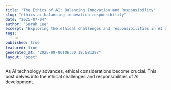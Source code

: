 ```yaml
---
title: "The Ethics of AI: Balancing Innovation and Responsibility"
slug: "ethics-ai-balancing-innovation-responsibility"
date: "2025-07-04"
author: "Sarah Lee"
excerpt: "Exploring the ethical challenges and responsibilities in AI development."
tags:
  - ai
published: true
featured: true
generated_at: "2025-09-06T06:30:18.081297"
layout: "post"
---
```


As AI technology advances, ethical considerations become crucial. This post delves into the ethical challenges and responsibilities of AI development.